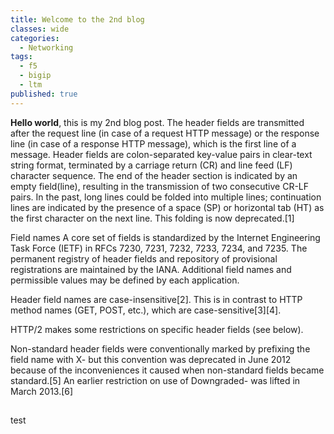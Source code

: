 ```yaml
---
title: Welcome to the 2nd blog
classes: wide
categories:
  - Networking
tags:
  - f5
  - bigip
  - ltm
published: true
---
```


**Hello world**, this is my 2nd blog post. The header fields are transmitted after the request line (in case of a request HTTP message) or the response line (in case of a response HTTP message), which is the first line of a message. Header fields are colon-separated key-value pairs in clear-text string format, terminated by a carriage return (CR) and line feed (LF) character sequence. The end of the header section is indicated by an empty field(line), resulting in the transmission of two consecutive CR-LF pairs. In the past, long lines could be folded into multiple lines; continuation lines are indicated by the presence of a space (SP) or horizontal tab (HT) as the first character on the next line. This folding is now deprecated.[1]

Field names
A core set of fields is standardized by the Internet Engineering Task Force (IETF) in RFCs 7230, 7231, 7232, 7233, 7234, and 7235. The permanent registry of header fields and repository of provisional registrations are maintained by the IANA. Additional field names and permissible values may be defined by each application.

Header field names are case-insensitive[2]. This is in contrast to HTTP method names (GET, POST, etc.), which are case-sensitive[3][4].

HTTP/2 makes some restrictions on specific header fields (see below).

Non-standard header fields were conventionally marked by prefixing the field name with X- but this convention was deprecated in June 2012 because of the inconveniences it caused when non-standard fields became standard.[5] An earlier restriction on use of Downgraded- was lifted in March 2013.[6]

##

test
